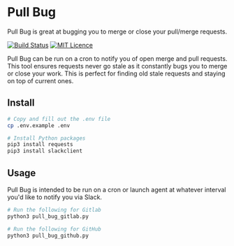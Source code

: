 # Pull Bug

Pull Bug is great at bugging you to merge or close your pull/merge requests.

[![Build Status](https://travis-ci.org/Justintime50/pull-bug.svg?branch=master)](https://travis-ci.org/Justintime50/pull-bug)
[![MIT Licence](https://badges.frapsoft.com/os/mit/mit.svg?v=103)](https://opensource.org/licenses/mit-license.php)

Pull Bug can be run on a cron to notify you of open merge and pull requests. This tool ensures requests never go stale as it constantly bugs you to merge or close your work. This is perfect for finding old stale requests and staying on top of current ones.

## Install

```bash
# Copy and fill out the .env file
cp .env.example .env

# Install Python packages
pip3 install requests
pip3 install slackclient
```

## Usage

Pull Bug is intended to be run on a cron or launch agent at whatever interval you'd like to notify you via Slack.

```bash
# Run the following for Gitlab
python3 pull_bug_gitlab.py

# Run the following for GitHub
python3 pull_bug_github.py
```
